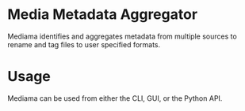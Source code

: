 # Media Metadata Aggregator
Mediama identifies and aggregates metadata from multiple sources to rename and tag files to user specified formats.

# Usage
Mediama can be used from either the CLI, GUI, or the Python API. 
